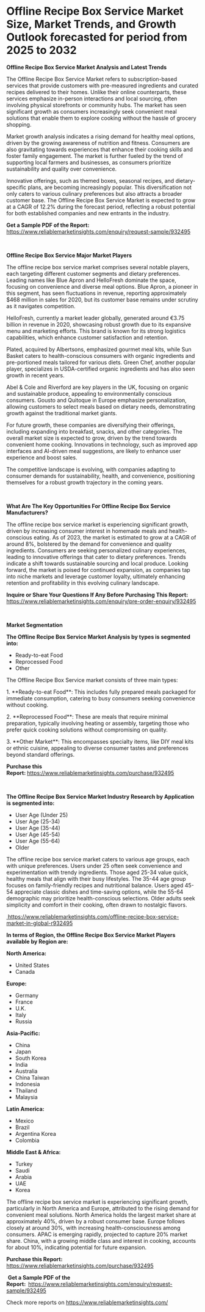 <p><h1>Offline Recipe Box Service Market Size, Market Trends, and Growth Outlook forecasted for period from 2025 to 2032</h1></p><p><strong>Offline Recipe Box Service Market Analysis and Latest Trends</strong></p>
<p><p>The Offline Recipe Box Service Market refers to subscription-based services that provide customers with pre-measured ingredients and curated recipes delivered to their homes. Unlike their online counterparts, these services emphasize in-person interactions and local sourcing, often involving physical storefronts or community hubs. The market has seen significant growth as consumers increasingly seek convenient meal solutions that enable them to explore cooking without the hassle of grocery shopping.</p><p>Market growth analysis indicates a rising demand for healthy meal options, driven by the growing awareness of nutrition and fitness. Consumers are also gravitating towards experiences that enhance their cooking skills and foster family engagement. The market is further fueled by the trend of supporting local farmers and businesses, as consumers prioritize sustainability and quality over convenience. </p><p>Innovative offerings, such as themed boxes, seasonal recipes, and dietary-specific plans, are becoming increasingly popular. This diversification not only caters to various culinary preferences but also attracts a broader customer base. The Offline Recipe Box Service Market is expected to grow at a CAGR of 12.2% during the forecast period, reflecting a robust potential for both established companies and new entrants in the industry.</p></p>
<p><strong>Get a Sample PDF of the Report:&nbsp;</strong> <a href="https://www.reliablemarketinsights.com/enquiry/request-sample/932495?utm_campaign=3535&utm_medium=2&utm_source=Github&utm_content=ia&utm_term=21032025&utm_id=offline-recipe-box-service">https://www.reliablemarketinsights.com/enquiry/request-sample/932495</a></p>
<p>&nbsp;</p>
<p><strong>Offline Recipe Box Service Major Market Players</strong></p>
<p><p>The offline recipe box service market comprises several notable players, each targeting different customer segments and dietary preferences. Leading names like Blue Apron and HelloFresh dominate the space, focusing on convenience and diverse meal options. Blue Apron, a pioneer in this segment, has seen fluctuations in revenue, reporting approximately $468 million in sales for 2020, but its customer base remains under scrutiny as it navigates competition.</p><p>HelloFresh, currently a market leader globally, generated around €3.75 billion in revenue in 2020, showcasing robust growth due to its expansive menu and marketing efforts. This brand is known for its strong logistics capabilities, which enhance customer satisfaction and retention.</p><p>Plated, acquired by Albertsons, emphasized gourmet meal kits, while Sun Basket caters to health-conscious consumers with organic ingredients and pre-portioned meals tailored for various diets. Green Chef, another popular player, specializes in USDA-certified organic ingredients and has also seen growth in recent years.</p><p>Abel & Cole and Riverford are key players in the UK, focusing on organic and sustainable produce, appealing to environmentally conscious consumers. Gousto and Quitoque in Europe emphasize personalization, allowing customers to select meals based on dietary needs, demonstrating growth against the traditional market giants.</p><p>For future growth, these companies are diversifying their offerings, including expanding into breakfast, snacks, and other categories. The overall market size is expected to grow, driven by the trend towards convenient home cooking. Innovations in technology, such as improved app interfaces and AI-driven meal suggestions, are likely to enhance user experience and boost sales. </p><p>The competitive landscape is evolving, with companies adapting to consumer demands for sustainability, health, and convenience, positioning themselves for a robust growth trajectory in the coming years.</p></p>
<p>&nbsp;</p>
<p><strong>What Are The Key Opportunities For Offline Recipe Box Service Manufacturers?</strong></p>
<p><p>The offline recipe box service market is experiencing significant growth, driven by increasing consumer interest in homemade meals and health-conscious eating. As of 2023, the market is estimated to grow at a CAGR of around 8%, bolstered by the demand for convenience and quality ingredients. Consumers are seeking personalized culinary experiences, leading to innovative offerings that cater to dietary preferences. Trends indicate a shift towards sustainable sourcing and local produce. Looking forward, the market is poised for continued expansion, as companies tap into niche markets and leverage customer loyalty, ultimately enhancing retention and profitability in this evolving culinary landscape.</p></p>
<p><strong>Inquire or Share Your Questions If Any Before Purchasing This Report:</strong> <a href="https://www.reliablemarketinsights.com/enquiry/pre-order-enquiry/932495?utm_campaign=3535&utm_medium=2&utm_source=Github&utm_content=ia&utm_term=21032025&utm_id=offline-recipe-box-service">https://www.reliablemarketinsights.com/enquiry/pre-order-enquiry/932495</a></p>
<p>&nbsp;</p>
<p><strong>Market Segmentation</strong></p>
<p><strong>The Offline Recipe Box Service Market Analysis by types is segmented into:</strong></p>
<p><ul><li>Ready-to-eat Food</li><li>Reprocessed Food</li><li>Other</li></ul></p>
<p><p>The Offline Recipe Box Service market consists of three main types: </p><p>1. **Ready-to-eat Food**: This includes fully prepared meals packaged for immediate consumption, catering to busy consumers seeking convenience without cooking. </p><p>2. **Reprocessed Food**: These are meals that require minimal preparation, typically involving heating or assembly, targeting those who prefer quick cooking solutions without compromising on quality. </p><p>3. **Other Market**: This encompasses specialty items, like DIY meal kits or ethnic cuisine, appealing to diverse consumer tastes and preferences beyond standard offerings.</p></p>
<p><strong>Purchase this Report:&nbsp;</strong><a href="https://www.reliablemarketinsights.com/purchase/932495?utm_campaign=3535&utm_medium=2&utm_source=Github&utm_content=ia&utm_term=21032025&utm_id=offline-recipe-box-service">https://www.reliablemarketinsights.com/purchase/932495</a></p>
<p>&nbsp;</p>
<p><strong>The Offline Recipe Box Service Market Industry Research by Application is segmented into:</strong></p>
<p><ul><li>User Age (Under 25)</li><li>User Age (25-34)</li><li>User Age (35-44)</li><li>User Age (45-54)</li><li>User Age (55-64)</li><li>Older</li></ul></p>
<p><p>The offline recipe box service market caters to various age groups, each with unique preferences. Users under 25 often seek convenience and experimentation with trendy ingredients. Those aged 25-34 value quick, healthy meals that align with their busy lifestyles. The 35-44 age group focuses on family-friendly recipes and nutritional balance. Users aged 45-54 appreciate classic dishes and time-saving options, while the 55-64 demographic may prioritize health-conscious selections. Older adults seek simplicity and comfort in their cooking, often drawn to nostalgic flavors.</p></p>
<p><a href="https://www.reliablemarketinsights.com/offline-recipe-box-service-market-in-global-r932495?utm_campaign=3535&utm_medium=2&utm_source=Github&utm_content=ia&utm_term=21032025&utm_id=offline-recipe-box-service">&nbsp;https://www.reliablemarketinsights.com/offline-recipe-box-service-market-in-global-r932495</a></p>
<p><strong>In terms of Region, the Offline Recipe Box Service Market Players available by Region are:</strong></p>
<p>
    <p> <strong> North America: </strong>
        <ul>
            <li>United States</li>
            <li>Canada</li>
        </ul>
        </p> 
    <p> <strong> Europe: </strong>
        <ul>
            <li>Germany</li>
            <li>France</li>
            <li>U.K.</li>
            <li>Italy</li>
            <li>Russia</li>
        </ul>
        </p> 
    <p> <strong> Asia-Pacific: </strong>
        <ul>
            <li>China</li>
            <li>Japan</li>
            <li>South Korea</li>
            <li>India</li>
            <li>Australia</li>
            <li>China Taiwan</li>
            <li>Indonesia</li>
            <li>Thailand</li>
            <li>Malaysia</li>
        </ul>
        </p> 
    <p> <strong> Latin America: </strong>
        <ul>
            <li>Mexico</li>
            <li>Brazil</li>
            <li>Argentina Korea</li>
            <li>Colombia</li>
        </ul>
        </p> 
    <p> <strong> Middle East & Africa: </strong>
        <ul>
            <li>Turkey</li>
            <li>Saudi</li>
            <li>Arabia</li>
            <li>UAE</li>
            <li>Korea</li>
        </ul>
    </p>
    </p>
<p><p>The offline recipe box service market is experiencing significant growth, particularly in North America and Europe, attributed to the rising demand for convenient meal solutions. North America holds the largest market share at approximately 40%, driven by a robust consumer base. Europe follows closely at around 30%, with increasing health-consciousness among consumers. APAC is emerging rapidly, projected to capture 20% market share. China, with a growing middle class and interest in cooking, accounts for about 10%, indicating potential for future expansion.</p></p>
<p><strong>Purchase this Report: </strong><a href="https://www.reliablemarketinsights.com/purchase/932495?utm_campaign=3535&utm_medium=2&utm_source=Github&utm_content=ia&utm_term=21032025&utm_id=offline-recipe-box-service">https://www.reliablemarketinsights.com/purchase/932495</a></p>
<p>&nbsp;<strong>Get a Sample PDF of the Report:&nbsp;&nbsp;</strong><a href="https://www.reliablemarketinsights.com/enquiry/request-sample/932495?utm_campaign=3535&utm_medium=2&utm_source=Github&utm_content=ia&utm_term=21032025&utm_id=offline-recipe-box-service">https://www.reliablemarketinsights.com/enquiry/request-sample/932495</a></p>
<p><strong></strong></p>
<p>Check more reports on <a href="https://www.reliablemarketinsights.com/?utm_campaign=3535&utm_medium=2&utm_source=Github&utm_content=ia&utm_term=21032025&utm_id=offline-recipe-box-service">https://www.reliablemarketinsights.com/</a></p>